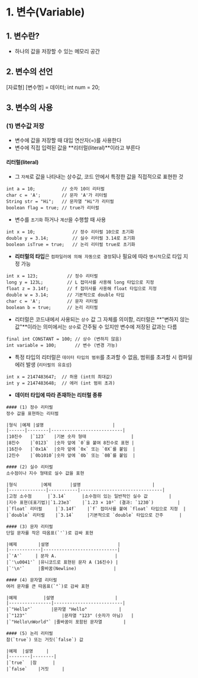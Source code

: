 # 1. 변수(Variable)

## 1. 변수란?
 - 하나의 값을 저장할 수 있는 메모리 공간

## 2. 변수의 선언
 [자료형] [변수명] = 데이터;
 int num = 20;

## 3. 변수의 사용
### (1) 변수값 저장
 - 변수에 값을 저장할 때 대입 연산자(=)를 사용한다
 - 변수에 직접 입력된 값을 **리터럴(literal)**이라고 부른다

 #### **리터럴(literal)**
   + 그 `자체`로 값을 나타내는 상수값, 코드 안에서 특정한 값을 직접적으로 표현한 것
   ```
   int a = 10;          // 숫자 10이 리터럴
   char c = 'A';        // 문자 'A'가 리터럴
   String str = "Hi";   // 문자열 "Hi"가 리터럴
   boolean flag = true; // true가 리터럴
   ```

   + 변수를 `초기화` 하거나 `계산`을 수행할 때 사용
   ```
   int x = 10;              // 정수 리터럴 10으로 초기화
   double y = 3.14;         // 실수 리터럴 3.14로 초기화
   boolean isTrue = true;   // 논리 리터럴 true로 초기화
   ```

   + **리터럴의 타입**은 `컴파일러에 의해 자동으로 결정`되나 필요에 따라 `명시적`으로 타입 지정 가능
   ```
   int x = 123;           // 정수 리터럴
   long y = 123L;         // L 접미사를 사용해 long 타입으로 지정
   float z = 3.14f;       // f 접미사를 사용해 float 타입으로 지정
   double w = 3.14;       // 기본적으로 double 타입
   char c = 'A';          // 문자 리터럴
   boolean b = true;      // 논리 리터럴
   ```

   + 리터럴은 코드내에서 사용되는 `상수` 값 그 자체를 의미함, 리터럴은 **"변하지 않는 값"**이라는 의미에서는 `상수`로 간주될 수 있지만 변수에 저장된 값과는 다름
   ```
   final int CONSTANT = 100; // 상수 (변하지 않음)
   int variable = 100;       // 변수 (변경 가능)
   ```
   
   + 특정 타입의 리터럴은 `데이터 타입의 범위`를 초과할 수 없음, 범위를 초과할 시 컴파일 에러 발생 (`리터럴의 유효성`)
   ``` 
   int x = 2147483647;  // 허용 (int의 최대값)
   int y = 2147483648;  // 에러 (int 범위 초과) 
   ```

   + **데이터 타입에 따라 존재하는 리터럴 종류**

    #### (1) 정수 리터럴
    정수 값을 표현하는 리터럴

    |형식	|예제	|설명                          |
    |------|--------|---------------------------|
    |10진수	|`123`	 |기본 숫자 형태                 |
    |8진수	|`0123`	 |숫자 앞에 `0`을 붙여 8진수로 표현 |
    |16진수	|`0x1A`	 |숫자 앞에 `0x` 또는 `0X`를 붙임  |
    |2진수	|`0b1010`|숫자 앞에 `0b` 또는 `0B`를 붙임  |

    #### (2) 실수 리터럴
    소수점이나 지수 형태로 실수 값을 표현

    |형식	        |예제	      |설명                           |
    |--------------|-----------|-------------------------------|
    |고정 소수점	     |`3.14`	  |소수점이 있는 일반적인 실수 값        |    
    |지수 표현(E표기법)|`1.23e3`    |`1.23 × 10³` (결과: `1230`)         |
    |`float` 리터럴	 |`3.14f`	 |`f` 접미사를 붙여 `float` 타입으로 지정  |
    |`double` 리터럴	 |`3.14`	 |기본적으로 `double` 타입으로 간주      |

    #### (3) 문자 리터럴
    단일 문자를 작은 따옴표(`'`)로 감싸 표현

    |예제        |설명                          |
    |------------|----------------------------|
    |`'A'`	   | 문자 A.                      |
    |`'\u0041'`	|유니코드로 표현된 문자 A (16진수) |
    |`'\n'`	    |줄바꿈(Newline)              |

    #### (4) 문자열 리터럴
    여러 문자를 큰 따옴표(`"`)로 감싸 표현

    |예제	         |설명                       |
    |----------------|--------------------------|
    |`"Hello"`	     |문자열 "Hello"            |
    |`"123"`	         |문자열 "123" (숫자가 아님)   |
    |`"Hello\nWorld"` |줄바꿈이 포함된 문자열        |

    #### (5) 논리 리터럴
    참(`true`) 또는 거짓(`false`) 값

    |예제	 |설명     |
    |--------|--------|
    |`true`	 |참      |
    |`false`	|거짓     |